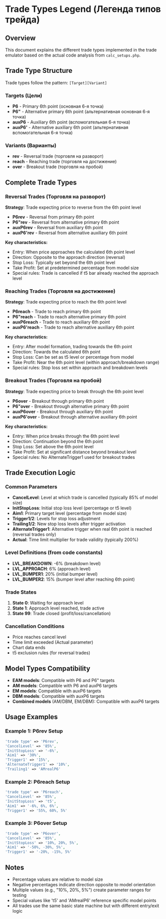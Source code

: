 # Trade Types Legend (Легенда типов трейда)

## Overview
This document explains the different trade types implemented in the trade emulator based on the actual code analysis from `calc_setups.php`.

## Trade Type Structure

Trade types follow the pattern: `[Target][Variant]`

### Targets (Цели)
- **P6** - Primary 6th point (основная 6-я точка)
- **P6"** - Alternative primary 6th point (альтернативная основная 6-я точка)
- **auxP6** - Auxiliary 6th point (вспомогательная 6-я точка)
- **auxP6'** - Alternative auxiliary 6th point (альтернативная вспомогательная 6-я точка)

### Variants (Варианты)
- **rev** - Reversal trade (торговля на разворот)
- **reach** - Reaching trade (торговля на достижение)
- **over** - Breakout trade (торговля на пробой)

## Complete Trade Types

### Reversal Trades (Торговля на разворот)
**Strategy**: Trade expecting price to reverse from the 6th point level

- **P6rev** - Reversal from primary 6th point
- **P6"rev** - Reversal from alternative primary 6th point  
- **auxP6rev** - Reversal from auxiliary 6th point
- **auxP6'rev** - Reversal from alternative auxiliary 6th point

**Key characteristics:**
- Entry: When price approaches the calculated 6th point level
- Direction: Opposite to the approach direction (reversal)
- Stop Loss: Typically set beyond the 6th point level
- Take Profit: Set at predetermined percentage from model size
- Special rules: Trade is cancelled if t5 bar already reached the approach level

### Reaching Trades (Торговля на достижение)
**Strategy**: Trade expecting price to reach the 6th point level

- **P6reach** - Trade to reach primary 6th point
- **P6"reach** - Trade to reach alternative primary 6th point
- **auxP6reach** - Trade to reach auxiliary 6th point  
- **auxP6'reach** - Trade to reach alternative auxiliary 6th point

**Key characteristics:**
- Entry: After model formation, trading towards the 6th point
- Direction: Towards the calculated 6th point
- Stop Loss: Can be set as t5 level or percentage from model
- Take Profit: Near the 6th point level (within approach/breakdown range)
- Special rules: Stop loss set within approach and breakdown levels

### Breakout Trades (Торговля на пробой)
**Strategy**: Trade expecting price to break through the 6th point level

- **P6over** - Breakout through primary 6th point
- **P6"over** - Breakout through alternative primary 6th point
- **auxP6over** - Breakout through auxiliary 6th point
- **auxP6'over** - Breakout through alternative auxiliary 6th point

**Key characteristics:**
- Entry: When price breaks through the 6th point level
- Direction: Continuation beyond the 6th point
- Stop Loss: Set above the 6th point level
- Take Profit: Set at significant distance beyond breakout level
- Special rules: No AlternateTrigger1 used for breakout trades

## Trade Execution Logic

### Common Parameters
- **CancelLevel**: Level at which trade is cancelled (typically 85% of model size)
- **InitStopLoss**: Initial stop loss level (percentage or t5 level)
- **Aim1**: Primary target level (percentage from model size)
- **Trigger1/2**: Levels for stop loss adjustment
- **Trailing1/2**: New stop loss levels after trigger activation
- **AlternateTrigger1**: Alternative trigger when real 6th point is reached (reversal trades only)
- **Actual**: Time limit multiplier for trade validity (typically 200%)

### Level Definitions (from code constants)
- **LVL_BREAKDOWN**: -6% (breakdown level)
- **LVL_APPROACH**: 6% (approach level)  
- **LVL_BUMPER1**: 20% (initial bumper level)
- **LVL_BUMPER2**: 15% (bumper level after reaching 6th point)

### Trade States
1. **State 0**: Waiting for approach level
2. **State 1**: Approach level reached, trade active
3. **State 99**: Trade closed (profit/loss/cancellation)

### Cancellation Conditions
- Price reaches cancel level
- Time limit exceeded (Actual parameter)
- Chart data ends
- t5 exclusion rules (for reversal trades)

## Model Types Compatibility
- **EAM models**: Compatible with P6 and P6" targets
- **AM models**: Compatible with P6 and auxP6 targets  
- **EM models**: Compatible with auxP6 targets
- **DBM models**: Compatible with auxP6 targets
- **Combined models** (AM/DBM, EM/DBM): Compatible with auxP6 targets

## Usage Examples

### Example 1: P6rev Setup
```php
'trade type' => 'P6rev',
'CancelLevel' => '85%',
'InitStopLoss' => '-6%',
'Aim1' => '30%',
'Trigger1' => '15%',
'AlternateTrigger1' => '10%',
'Trailing1' => 'AMrealP6'
```

### Example 2: P6reach Setup  
```php
'trade type' => 'P6reach',
'CancelLevel' => '85%', 
'InitStopLoss' => 't5',
'Aim1' => '-6%, 6%, 6%',
'Trigger1' => '55%, 60%, 5%'
```

### Example 3: P6over Setup
```php
'trade type' => 'P6over',
'CancelLevel' => '85%',
'InitStopLoss' => '10%, 20%, 5%',
'Aim1' => '-50%, -30%, 5%',
'Trigger1' => '-20%, -15%, 5%'
```

## Notes
- Percentage values are relative to model size
- Negative percentages indicate direction opposite to model orientation
- Multiple values (e.g., "10%, 20%, 5%") create parameter ranges for testing
- Special values like 't5' and 'AMrealP6' reference specific model points
- All trades use the same basic state machine but with different entry/exit logic

